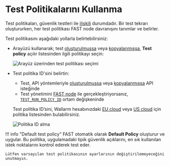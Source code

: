 [img-set-policy-in-gui]:    ../../../images/fast/operations/common/test-policy/overview/tr-gui-set-policy.png
[img-get-policy-id]:        ../../../images/fast/operations/common/test-policy/overview/get-policy-id.png

[doc-pol-tr-relations]:     ../internals.md#fast-test-policy
[doc-tr-creation-gui]:      ../create-testrun.md#creating-a-test-run-via-web-interface
[doc-tr-creation-api]:      ../create-testrun.md#creating-a-test-run-via-api
[doc-tr-copying-gui]:       ../copy-testrun.md#copying-a-test-run-via-web-interface
[doc-tr-copying-api]:       ../copy-testrun.md#copying-a-test-run-via-an-api

[doc-ci-mode]:              ../../poc/integration-overview-ci-mode.md
[doc-tr-pid-envvar]:        ../../poc/ci-mode-testing.md#environment-variables-in-testing-mode

[link-pol-list-eu]:         https://my.wallarm.com/testing/policies/     
[link-pol-list-us]:         https://us1.my.wallarm.com/testing/policies/


# Test Politikalarını Kullanma

Test politikaları, güvenlik testleri ile [ilişkili][doc-pol-tr-relations] durumdadır. Bir test tekrarı oluştururken, her test politikası FAST node davranışını tanımlar ve belirler.

Test politikasını aşağıdaki yollarla belirtebilirsiniz:

* Arayüzü kullanarak; test [oluşturulmuşsa][doc-tr-creation-gui] veya [kopyalanmışsa][doc-tr-copying-gui], **Test policy** açılır listesinden ilgili politikayı seçin:

    ![Arayüz üzerinden test politikası seçimi][img-set-policy-in-gui]

* Test politika ID'sini belirtin:
    * Test, API yöntemleriyle [oluşturulmuşsa][doc-tr-creation-api] veya [kopyalanmışsa][doc-tr-copying-api] API isteğinde
    * Test yönetimini [FAST node][doc-ci-mode] ile gerçekleştiriyorsanız, [`TEST_RUN_POLICY_ID`][doc-tr-pid-envvar] ortam değişkeninde
        
    Test politika ID’sini, Wallarm hesabınızdaki [EU cloud][link-pol-list-eu] veya [US cloud][link-pol-list-us] için politika listesinden bulabilirsiniz.

    ![Politika ID alma][img-get-policy-id]

!!! info "Default test policy"
    FAST otomatik olarak **Default Policy** oluşturur ve uygular. Bu politika, uygulamadaki tipik güvenlik açıklarını, en sık kullanılan istek noktalarını kontrol ederek test eder.

    Lütfen varsayılan test politikasının ayarlarının değiştirilemeyeceğini unutmayın.